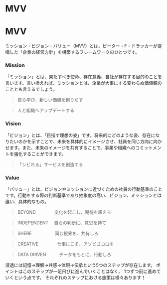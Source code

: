 # MVV

# MVV

ミッション・ビジョン・バリュー（MVV）とは、ピーター・F・ドラッカーが提唱した「企業の経営方針」を構築するフレームワークのひとつです。

### Mission

「ミッション」とは、果たすべき使命、存在意義、自社が存在する目的のことを言います。言い換えれば、ミッションとは、企業が大事にする変わらぬ価値観のこととも言えるでしょう。

> 自ら学び、新しい価値を創りだす
> 

> 人と組織へアップデートする
> 

### Vision

「ビジョン」とは、「目指す理想の姿」です。将来的にどのような姿、存在になりたいのかを示すことで、未来を具体的にイメージさせ、社員を同じ方向に向かせます。また、未来のイメージを共有することで、事業や組織へのコミットメントを強化することができます。

> 「シビれる」サービスを創造する
> 

### Value

「バリュー」とは、ビジョンやミッションに近づくための社員の行動基準のことです。行動をする際の判断基準であり抽象度の高い、ビジョン、ミッションとは違い、具体的なもの。

> BEYOND　　　      　変化を起こし、期待を超えろ
> 

> INDEPENDENT　      自らの判断に、意思を持て
> 

> SHERE　　　　　     同じ視界を、共有しろ
> 

> CREATIVE　　　　   仕事にこそ、アソビゴコロを
> 

> DATA DRIVEN　　　データをもとに、行動しろ
> 

浸透には記憶→理解→共感→体現→伝承という5つのステップが存在します。
ポイントはこのステップが一足飛びに進んでいくことはなく、
1つずつ前に進めていくという点です。
それぞれのステップにおける施策は様々あります！
